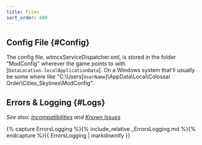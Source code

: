 ```yaml
---
title: Files
sort_order: 600
---
```

## Config File {#Config}

The config file, wtmcsServiceDispatcher.xml, is stored in the folder "ModConfig" wherever the game points to with [`DataLocation.localApplicationData`]. On a Windows system that'll usually be some where like "C:\Users\[`UserName`]\AppData\Local\Colossal Order\Cities\_Skylines\ModConfig".

## Errors & Logging {#Logs}

_See also: [Incompatibilities](Incompatibilities.html) and [Known Issues](Issues.html)_

{% capture ErrorsLogging %}{% include_relative _ErrorsLogging.md %}{% endcapture %}{{ ErrorsLogging | markdownify }}
